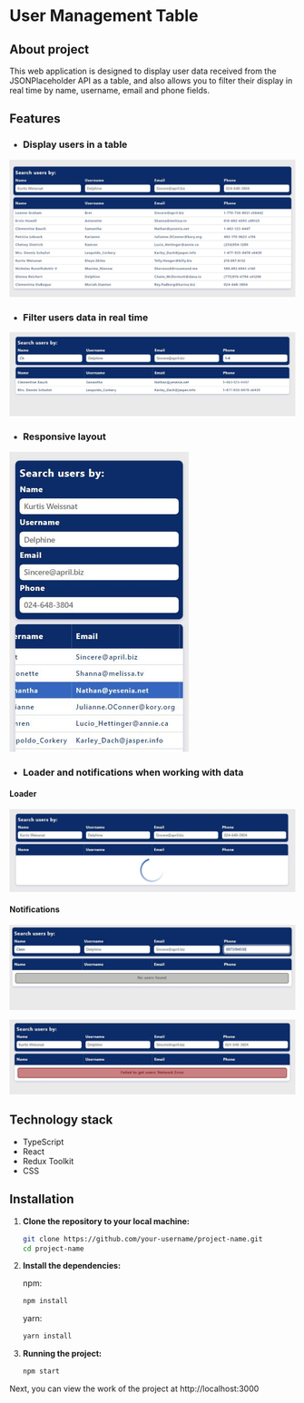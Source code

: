 # User Management Table

## About project

This web application is designed to display user data received from the JSONPlaceholder API as a table, and also allows
you to filter their display in real time by name, username, email and phone fields.

## Features

- ### Display users in a table

![Users table](./assets/ReadMe/user-management-table.JPG)

- ### Filter users data in real time

![Users filter](./assets/ReadMe/users-filter.JPG)

- ### Responsive layout

![Mobile view](./assets/ReadMe/user-table-mobile.JPG)

- ### Loader and notifications when working with data

#### Loader

![Loader](./assets/ReadMe/users-loader.JPG)

#### Notifications

![No users](./assets/ReadMe/no-users-message.JPG)

![Users error](./assets/ReadMe/users-error-message.JPG)

## Technology stack

- TypeScript
- React
- Redux Toolkit
- CSS

## Installation

1. **Clone the repository to your local machine:**

   ```bash
   git clone https://github.com/your-username/project-name.git
   cd project-name
   ```

2. **Install the dependencies:**

   npm:

   ```bash
   npm install
   ```

   yarn:

   ```bash
   yarn install
   ```

3. **Running the project:**

   ```bash
   npm start
   ```

Next, you can view the work of the project at http://localhost:3000
